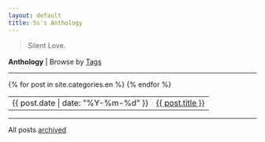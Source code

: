 ```yaml
---
layout: default
title: Ss's Anthology
---
```


<article>
<blockquote><p> 
Silent Love.
</p></blockquote>
</article>

<p style="margin-top:1.2em;margin-bottom:0;"><b>Anthology</b> | Browse by <a href="/archive#tags">Tags</a></p>
<hr>
<table>
{% for post in site.categories.en %}
<tr id="blog-table">
<td>{{ post.date | date: "%Y-%m-%d" }}</td>
<td><a class="post-list-item" href="{{ post.url | prepend: site.baseurl }}">{{ post.title }}</a></td>
</tr>
{% endfor %}
</table>
<hr>
<p>All posts <a href="/archive">archived</a></p>
